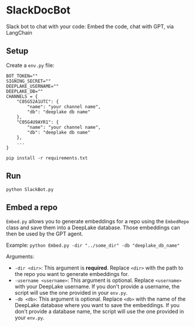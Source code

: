 # SlackDocBot
 Slack bot to chat with your code: Embed the code, chat with GPT, via LangChain

## Setup

Create a `env.py` file:

```
BOT_TOKEN=""
SIGNING_SECRET=""
DEEPLAKE_USERNAME=""
DEEPLAKE_DB=""
CHANNELS = {
    "C05G52A1UTC": {
        "name": "your channel name",
        "db": "deeplake db name"
    },
    "C05G4U9AYR1": {
        "name": "your channel name",
        "db": "deeplake db name"
    }, 
    ...
}
```

`pip install -r requirements.txt`

## Run

`python SlackBot.py`

## Embed a repo


`Embed.py` allows you to generate embeddings for a repo using the `EmbedRepo` class and save them into a DeepLake database. Those embeddings can then be used by the GPT agent.

Example: `python Embed.py -dir "../some_dir" -db "deeplake_db_name"`

Arguments:

- `-dir <dir>`: This argument is **required**. Replace `<dir>` with the path to the repo you want to generate embeddings for.
- `-username <username>`: This argument is optional. Replace `<username>` with your DeepLake username. If you don't provide a username, the script will use the one provided in your `env.py`.
- `-db <db>`: This argument is optional. Replace `<db>` with the name of the DeepLake database where you want to save the embeddings. If you don't provide a database name, the script will use the one provided in your `env.py`.
